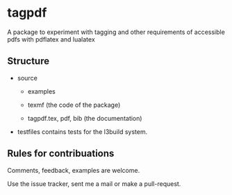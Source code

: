 # tagpdf

A package to experiment with tagging and other requirements of accessible pdfs with pdflatex and lualatex


##  Structure

- source
    - examples
    - texmf (the code of the package)
     
    - tagpdf.tex, pdf, bib (the documentation)
    
- testfiles contains tests for the l3build system. 
      
## Rules for contribuations

Comments, feedback, examples are welcome. 

Use the issue tracker, sent me a mail or make a pull-request.


 


